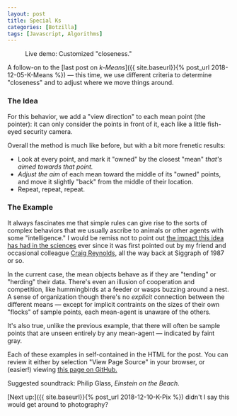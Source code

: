 ```yaml
---
layout: post
title: Special Ks
categories: [Botzilla]
tags: [Javascript, Algorithms]
---
```


<figure class="align-center">
<canvas width="700" height="350" id="km_sample2" class="align-center">
</canvas>
<figcaption id='stats2'>Live demo: Customized "closeness."</figcaption>
</figure>

<script>
	var sample2 = {
		pts: null,
		m: null,
		canvas: null,
		ctx: null,
		thisSample: null,
		iter: 0,
		paused: false,
		//
		sat_random_color: function() {
			// returns some strong color. We consider RG&B to be evenly-tempered, no perceptual hijinks
			var c = [Math.random(), Math.random(), Math.random()];
			var v = Math.max.apply(Math,c);
			c = c.map(function(x) { return Math.min(1.0, x/v);});
			var v = 1.0 - Math.min.apply(Math,c);
			c = c.map(function(x) { return Math.max(0.0, (1.0-x)/v);});
			c = c.map(function(x) { return Math.min(255, Math.floor(255*x));});
			return c;
		},
		init_sample2_data: function(nPoints, mMeans) {
			// define a bunch of points, ten randomly place a few mean candidates
			var i, j;
			var inset = 0.1;
			var i2 = 1.0 - inset*2;
			// distribute points in device-normalized space, just in case we get resized
			this.pts = [];
			var xf = Math.PI/4 + Math.random()*8;
			var yf = Math.PI/4 + Math.random()*4;
			var xo = Math.PI * Math.random();
			var yo = Math.PI * Math.random();
			var lumpy = (Math.random() > 0.3);
			var dens = 1.0;
			var noise = 0.01;
			var nr = 1.0-noise;
			while (this.pts.length < nPoints) {
				var x = Math.random();
				var y = Math.random();
				if (lumpy) {
					dens = noise + nr * (0.5  + 0.5*Math.cos(xo + x*xf)) * (0.5  + 0.5*Math.cos(yo + y*yf));
				}
				if (Math.random() <= dens) {
					this.pts.push({
						x: inset+i2*x,
						y: inset+i2*y,
						m: 0			// altered by update_membership()
					});
				}
			}
			// likewise means -- these ones have an ANGLE because they only see what's in front of them
			this.m = [];
			for (i=0; i<mMeans; i=i+1) {
				var cv = this.sat_random_color();
				var angle = Math.random()*2*Math.PI;
				this.m.push({
					x: Math.random(),
					y: Math.random(),
					view_direction: {x:Math.cos(angle), y:Math.cos(angle)},
					cv: cv,
					c: ('rgb('+cv.join(',')+')'),
					active: true
				});
			}
		},
		vis_distance: function(p,m) {
			// distance betwee a point and a mean.
			// "True" Euclidena distance would include a square root,
			//     but we only care about relative ranking between points, so it's unneeded here.
			// We also don't need a specific magnitude for our dot product: just the sign
			var delta = {x: p.x-m.x, y: p.y-m.y };
			var dot = delta.x*m.view_direction.x + delta.y*m.view_direction.y;
			if (dot<0.0) {
				return -1; // not visible
			}
			var d = delta.x*delta.x + delta.y*delta.y;
			return d;

		},
		draw_points: function() {
			// draw points AND means
			var ip, im, ct;
			var w = this.canvas.width;
			var h = this.canvas.height;
			var mSize = 2;
			var mRad = 4;
			var mVec = 0.03;
			var gradient = this.ctx.createLinearGradient(0,0,w,h);
			gradient.addColorStop(0, 'white');
			gradient.addColorStop(.5, '#dddddd');
			gradient.addColorStop(1, 'white');
			this.ctx.fillStyle = gradient;
			this.ctx.fillRect(0,0,w,h)
			gradient = this.ctx.createLinearGradient(w,0,0,h);
			gradient.addColorStop(0, '#808080');
			gradient.addColorStop(.5, '#a0a0a0');
			gradient.addColorStop(1, '#808080');
			this.ctx.strokeStyle = gradient;
			this.ctx.beginPath();
			this.ctx.rect(0,0,w,h);
			this.ctx.stroke();
			for (im=0; im<this.m.length; im=im+1) {
				if (!this.m[im].active)
					continue;
				ct = 0;
				for (ip=0; ip<this.pts.length; ip=ip+1) {
					if ((this.pts[ip].m == im) || (this.pts[ip].m === null)) {
						ct += 1;
						var a = 1; // use this later
						var p = {x: (this.pts[ip].x * w),
							     y: (this.pts[ip].y * h)};
						this.ctx.strokeStyle = (this.pts[ip].m === null) ? '#d0d0d0' : ('rgba('+this.m[im].cv.join(',')+','+a+')');
						this.ctx.beginPath();
						this.ctx.moveTo(p.x-mSize, p.y);
						this.ctx.lineTo(p.x+mSize, p.y);
						this.ctx.stroke();
						this.ctx.beginPath();
						this.ctx.moveTo(p.x, p.y+mSize);
						this.ctx.lineTo(p.x, p.y-mSize);
						this.ctx.stroke();
					}
				}
				var pm = {x: this.m[im].x*w, y: this.m[im].y*h};
				this.ctx.strokeStyle = this.m[im].c;
				this.ctx.fillStyle = ('rgba('+this.m[im].cv.join(',')+',0.25)');
				this.ctx.beginPath();
				this.ctx.ellipse(pm.x, pm.y, mRad,mRad, Math.PI / 4, 0, 2 * Math.PI);
				this.ctx.fill();
				this.ctx.stroke();
				this.ctx.beginPath();
				this.ctx.moveTo(pm.x, pm.y);
				this.ctx.lineTo(pm.x+mVec*this.m[im].view_direction.x*w, pm.y+mVec*this.m[im].view_direction.y*h);
				this.ctx.stroke();
			}
		},
		update_memberships: function() {
			// update points, to see if any have switched affiliations. Return a count of
			//     how many have changed.
			var ip, im;
			var nChanged = 0;
			for (ip=0; ip<this.pts.length; ip=ip+1) {
				var dBest = 2; // some large value beyond our 1x1 space
				var mBest = null;
				for (im=0; im<this.m.length; im=im+=1) {
					if (!this.m[im].active)
						continue;
					var dm = this.vis_distance(this.pts[ip],this.m[im]);
					if ((dm>0)&&(dm<dBest)) {
						dBest = dm;
						mBest = im;
					}
				}
				if (mBest != this.pts[ip].m) {
					nChanged += 1;
					this.pts[ip].m = mBest;
				}
			}
			// console.log(nChanged+' changed');
			return(nChanged);
		},
		update_centroids: function() {
			// update mean locations (ignore inactive means)
			var ip, im, n, c, delta;
			for (im=0; im<this.m.length; im+=1) {
				if (!this.m[im].active)
					continue;
				n = 0;
				c = {x:0, y:0};
				aim = {x:0, y:0};
				// if we just move the location to the centroid of our member points, we'd surely
				//    push some behind our view. So instead, first let's do our best to aim at them.
				for (ip=0; ip<this.pts.length; ip+=1) {
					if (this.pts[ip].m == im) {
						n+=1;
						delta = {x: this.pts[ip].x-this.m[im].x, y: this.pts[ip].y-this.m[im].y};
						var dn = Math.sqrt(delta.x*delta.x + delta.y*delta.y); // normalize
						aim.x += (delta.x / dn);
						aim.y += (delta.y / dn);
					}
				}
				if (n==0) { // point set is EMPTY - mean can be deactivated
					this.m[im].actve = false;
					continue;
				}
				var aimd = Math.sqrt(aim.x*aim.x+aim.y*aim.y);
				this.m[im].view_direction.x = aim.x/aimd;
				this.m[im].view_direction.y = aim.y/aimd;
				// if we move the mean point to the centroid, some points are BEHIND us, so let's
				// go ther and then back up along our view axis
				for (ip=0; ip<this.pts.length; ip+=1) {
					if (this.pts[ip].m == im) {
						c.x += this.pts[ip].x;
						c.y += this.pts[ip].y;
					}
				}
				this.m[im].x = c.x/n;
				this.m[im].y = c.y/n;
				// now let's back up
				var dp = 12.0; // some larger-than-the-rnage value
				for (ip=0; ip<this.pts.length; ip+=1) {
					delta = {x: this.pts[ip].x-this.m[im].x, y: this.pts[ip].y-this.m[im].y};
					var f = this.m[im].view_direction.x * delta.x + this.m[im].view_direction.y * delta.y;
					if (f < dp) {
						dp = f;
					}
				}
				dp *= 0.15;
				this.m[im].x += dp * this.m[im].view_direction.x;
				this.m[im].y += dp * this.m[im].view_direction.y;

			}
		},
		update_all: function() {
			// our complete method -- just loop on this until you don't
			var m = this.update_memberships();
			if (m > 0) {
				this.update_centroids();
			}
			return(m);
		},
		remove_one: function() {
			// randomly remove a mean, until we reach some minimum
			var i, ct;
			for (i=0; i<this.m.length; i+=1) {
				if (this.m[i].active) {
					this.m[i].active = false;
					break;
				}
			}
			for (i=0, ct=0; i<this.m.length; i+=1) {
				if (this.m[i].active) {
					ct += 1;
				}
			}
			return (ct > 2);
		},
		looper: function(timestamp) {
			// called by requestAnimationFrame() forever
			if (this.paused) {
				window.requestAnimationFrame(this.looper.bind(this));
				return;
			}
			var ch = this.update_all();
			this.draw_points();
			if ((ch > 0)&&(this.iter < 200)) {
				window.requestAnimationFrame(this.looper.bind(this));
			} else if (this.remove_one()) {
				this.iter = 0;
				window.setTimeout(this.looper.bind(this),200);
			} else {
				window.setTimeout(this.startup.bind(this),100);
			}
			this.iter += 1;
		},
		startup: function() {
			// also called whenever we re-start
			this.init_sample2_data(500,12);
			this.iter = 0;
			window.requestAnimationFrame(this.looper.bind(this));
		},
		toggle_pause: function() {
			// user can click to stop/start the animation
			this.paused = ! this.paused;
		},
		main: function(canvID) {
			this.canvas = document.getElementById(canvID);
			var p = this.canvas.parentElement;
			if (p.offsetWidth < (this.canvas.width-4)) {
				this.canvas.width = p.offsetWidth - 4;
			}
			this.ctx = this.canvas.getContext('2d');
			this.startup();
			this.canvas.onclick = this.toggle_pause.bind(this);
		}
	}
	//window.onload = function s2() {sample2.main("km_sample2"); };
	window.addEventListener('load', function s2() {sample2.main("km_sample2"); });
</script>

A follow-on to the [last post on _k-Means_]({{ site.baseurl}}{% post_url 2018-12-05-K-Means %}) &mdash; this time, we use different criteria to determine "closeness" and to adjust where we move things around.

<!--more-->

### The Idea

For this behavior, we add a "view direction" to each mean point (the pointer): it can only consider the points in front of it, each like a little fish-eyed security camera.

Overall the method is much like before, but with a bit more frenetic results:

* Look at every point, and mark it "owned" by the closest "mean" _that's aimed towards that point._
* _Adjust the aim_ of each mean toward the middle of its "owned" points, and move it slightly "back" from the middle of their location.
* Repeat, repeat, repeat.

### The Example

It always fascinates me that simple rules can give rise to the sorts of complex behaviors that we usually ascribe to animals or other agents with some "intelligence." I would be remiss not to point out [the impact this idea has had in the sciences](https://www.edge.org/conversation/iain_couzin-ants-have-algorithms) ever since it was first pointed out by my friend and occasional colleague [Craig Reynolds,](https://www.red3d.com/cwr/boids/) all the way back at Siggraph of 1987 or so.

In the current case, the mean objects behave as if they are "tending" or "herding" their data. There's even an illusion of cooperation and competition, like hummingbirds at a feeder or wasps buzzing around a nest. A sense of organization though there's no _explicit_ connection between the different means &mdash; except for implicit contraints on the sizes of their own "flocks" of sample points, each mean-agent is unaware of the others.

It's also true, unlike the previous example, that there will often be sample points that are unseen entirely by any mean-agent &mdash; indicated by faint gray.

Each of these examples in self-contained in the HTML for the post. You can review it either by selection "View Page Source" in your browser, or (easier!) viewing [this page on GitHub.](https://raw.githubusercontent.com/joker-b/botzo/master/_posts/2018-12-07-Special-K.md)

Suggested soundtrack: Philip Glass, _Einstein on the Beach._

[Next up:]({{ site.baseurl}}{% post_url 2018-12-10-K-Pix %}) didn't I say this would get around to photography?

